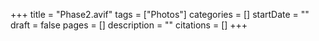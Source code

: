 +++
title = "Phase2.avif"
tags = ["Photos"]
categories = []
startDate = ""
draft = false
pages = []
description = ""
citations = []
+++
